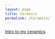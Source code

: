 ```yaml
---
layout: page
title: Ceramics
permalink: /Ceramics/
---
```


[Intro to my ceramics](_posts/2024-11-06-ceramics.markdown)


<!-- [Throwing on the Wheel](_posts/2024-11-06-throwingonthewheel.markdown) -->
